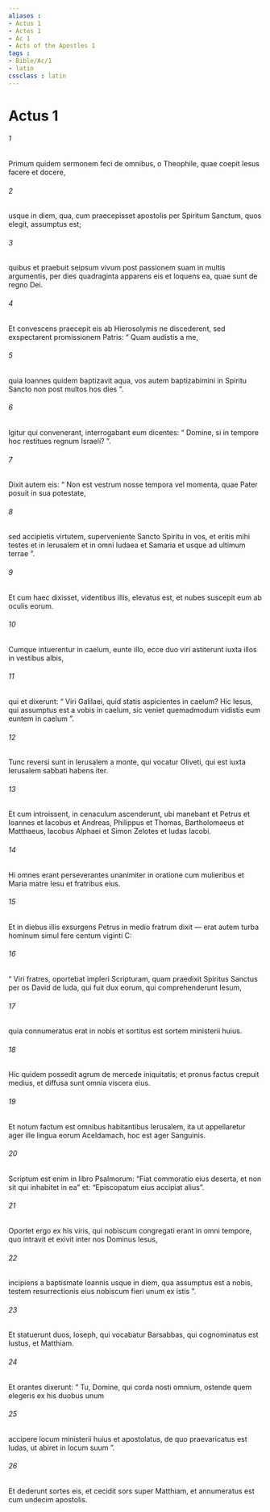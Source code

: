 ```yaml
---
aliases : 
- Actus 1
- Actes 1
- Ac 1
- Acts of the Apostles 1
tags : 
- Bible/Ac/1
- latin
cssclass : latin
---
```


# Actus 1

###### 1
Primum quidem sermonem feci de omnibus, o Theophile, quae coepit Iesus facere et docere, 
###### 2
usque in diem, qua, cum praecepisset apostolis per Spiritum Sanctum, quos elegit, assumptus est;
###### 3
quibus et praebuit seipsum vivum post passionem suam in multis argumentis, per dies quadraginta apparens eis et loquens ea, quae sunt de regno Dei. 
###### 4
Et convescens praecepit eis ab Hierosolymis ne discederent, sed exspectarent promissionem Patris: “ Quam audistis a me, 
###### 5
quia Ioannes quidem baptizavit aqua, vos autem baptizabimini in Spiritu Sancto non post multos hos dies ”.
###### 6
Igitur qui convenerant, interrogabant eum dicentes: “ Domine, si in tempore hoc restitues regnum Israeli? ”. 
###### 7
Dixit autem eis: “ Non est vestrum nosse tempora vel momenta, quae Pater posuit in sua potestate, 
###### 8
sed accipietis virtutem, superveniente Sancto Spiritu in vos, et eritis mihi testes et in Ierusalem et in omni Iudaea et Samaria et usque ad ultimum terrae ”.
###### 9
Et cum haec dixisset, videntibus illis, elevatus est, et nubes suscepit eum ab oculis eorum. 
###### 10
Cumque intuerentur in caelum, eunte illo, ecce duo viri astiterunt iuxta illos in vestibus albis, 
###### 11
qui et dixerunt: “ Viri Galilaei, quid statis aspicientes in caelum? Hic Iesus, qui assumptus est a vobis in caelum, sic veniet quemadmodum vidistis eum euntem in caelum ”.
###### 12
Tunc reversi sunt in Ierusalem a monte, qui vocatur Oliveti, qui est iuxta Ierusalem sabbati habens iter. 
###### 13
Et cum introissent, in cenaculum ascenderunt, ubi manebant et Petrus et Ioannes et Iacobus et Andreas, Philippus et Thomas, Bartholomaeus et Matthaeus, Iacobus Alphaei et Simon Zelotes et Iudas Iacobi. 
###### 14
Hi omnes erant perseverantes unanimiter in oratione cum mulieribus et Maria matre Iesu et fratribus eius.
###### 15
Et in diebus illis exsurgens Petrus in medio fratrum dixit — erat autem turba hominum simul fere centum viginti C: 
###### 16
“ Viri fratres, oportebat impleri Scripturam, quam praedixit Spiritus Sanctus per os David de Iuda, qui fuit dux eorum, qui comprehenderunt Iesum, 
###### 17
quia connumeratus erat in nobis et sortitus est sortem ministerii huius. 
###### 18
Hic quidem possedit agrum de mercede iniquitatis; et pronus factus crepuit medius, et diffusa sunt omnia viscera eius. 
###### 19
Et notum factum est omnibus habitantibus Ierusalem, ita ut appellaretur ager ille lingua eorum Aceldamach, hoc est ager Sanguinis. 
###### 20
Scriptum est enim in libro Psalmorum: “Fiat commoratío eius deserta, et non sit qui inhabitet in ea” et: “Episcopatum eius accipiat alius”.
###### 21
Oportet ergo ex his viris, qui nobiscum congregati erant in omni tempore, quo intravit et exivit inter nos Dominus Iesus, 
###### 22
incipiens a baptismate Ioannis usque in diem, qua assumptus est a nobis, testem resurrectionis eius nobiscum fieri unum ex istis ”.
###### 23
Et statuerunt duos, Ioseph, qui vocabatur Barsabbas, qui cognominatus est Iustus, et Matthiam.
###### 24
Et orantes dixerunt: “ Tu, Domine, qui corda nosti omnium, ostende quem elegeris ex his duobus unum 
###### 25
accipere locum ministerii huius et apostolatus, de quo praevaricatus est Iudas, ut abiret in locum suum ”. 
###### 26
Et dederunt sortes eis, et cecidit sors super Matthiam, et annumeratus est cum undecim apostolis.
